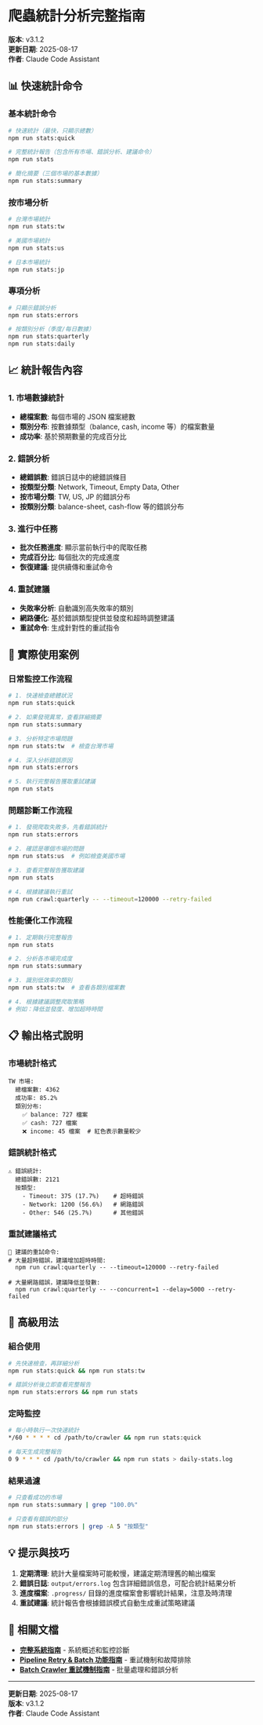 # 爬蟲統計分析完整指南

**版本**: v3.1.2  
**更新日期**: 2025-08-17  
**作者**: Claude Code Assistant

## 📊 快速統計命令

### 基本統計命令

```bash
# 快速統計（最快，只顯示總數）
npm run stats:quick

# 完整統計報告（包含所有市場、錯誤分析、建議命令）
npm run stats

# 簡化摘要（三個市場的基本數據）
npm run stats:summary
```

### 按市場分析

```bash
# 台灣市場統計
npm run stats:tw

# 美國市場統計
npm run stats:us

# 日本市場統計
npm run stats:jp
```

### 專項分析

```bash
# 只顯示錯誤分析
npm run stats:errors

# 按類別分析（季度/每日數據）
npm run stats:quarterly
npm run stats:daily
```

## 📈 統計報告內容

### 1. 市場數據統計
- **總檔案數**: 每個市場的 JSON 檔案總數
- **類別分布**: 按數據類型（balance, cash, income 等）的檔案數量
- **成功率**: 基於預期數量的完成百分比

### 2. 錯誤分析
- **總錯誤數**: 錯誤日誌中的總錯誤條目
- **按類型分類**: Network, Timeout, Empty Data, Other
- **按市場分類**: TW, US, JP 的錯誤分布
- **按類別分類**: balance-sheet, cash-flow 等的錯誤分布

### 3. 進行中任務
- **批次任務進度**: 顯示當前執行中的爬取任務
- **完成百分比**: 每個批次的完成進度
- **恢復建議**: 提供續傳和重試命令

### 4. 重試建議
- **失敗率分析**: 自動識別高失敗率的類別
- **網路優化**: 基於錯誤類型提供並發度和超時調整建議
- **重試命令**: 生成針對性的重試指令

## 🎯 實際使用案例

### 日常監控工作流程

```bash
# 1. 快速檢查總體狀況
npm run stats:quick

# 2. 如果發現異常，查看詳細摘要
npm run stats:summary

# 3. 分析特定市場問題
npm run stats:tw  # 檢查台灣市場

# 4. 深入分析錯誤原因
npm run stats:errors

# 5. 執行完整報告獲取重試建議
npm run stats
```

### 問題診斷工作流程

```bash
# 1. 發現爬取失敗多，先看錯誤統計
npm run stats:errors

# 2. 確認是哪個市場的問題
npm run stats:us  # 例如檢查美國市場

# 3. 查看完整報告獲取建議
npm run stats

# 4. 根據建議執行重試
npm run crawl:quarterly -- --timeout=120000 --retry-failed
```

### 性能優化工作流程

```bash
# 1. 定期執行完整報告
npm run stats

# 2. 分析各市場完成度
npm run stats:summary

# 3. 識別低效率的類別
npm run stats:tw  # 查看各類別檔案數

# 4. 根據建議調整爬取策略
# 例如：降低並發度、增加超時時間
```

## 📋 輸出格式說明

### 市場統計格式
```
TW 市場:
  總檔案數: 4362
  成功率: 85.2%
  類別分布:
    ✅ balance: 727 檔案
    ✅ cash: 727 檔案
    ❌ income: 45 檔案  # 紅色表示數量較少
```

### 錯誤統計格式
```
⚠️ 錯誤統計:
  總錯誤數: 2121
  按類型:
    - Timeout: 375 (17.7%)    # 超時錯誤
    - Network: 1200 (56.6%)   # 網路錯誤
    - Other: 546 (25.7%)      # 其他錯誤
```

### 重試建議格式
```
🔄 建議的重試命令:
# 大量超時錯誤，建議增加超時時間:
  npm run crawl:quarterly -- --timeout=120000 --retry-failed

# 大量網路錯誤，建議降低並發數:
  npm run crawl:quarterly -- --concurrent=1 --delay=5000 --retry-failed
```

## 🔧 高級用法

### 組合使用
```bash
# 先快速檢查，再詳細分析
npm run stats:quick && npm run stats:tw

# 錯誤分析後立即查看完整報告
npm run stats:errors && npm run stats
```

### 定時監控
```bash
# 每小時執行一次快速統計
*/60 * * * * cd /path/to/crawler && npm run stats:quick

# 每天生成完整報告
0 9 * * * cd /path/to/crawler && npm run stats > daily-stats.log
```

### 結果過濾
```bash
# 只查看成功的市場
npm run stats:summary | grep "100.0%"

# 只查看有錯誤的部分
npm run stats:errors | grep -A 5 "按類型"
```

## 💡 提示與技巧

1. **定期清理**: 統計大量檔案時可能較慢，建議定期清理舊的輸出檔案
2. **錯誤日誌**: `output/errors.log` 包含詳細錯誤信息，可配合統計結果分析
3. **進度檔案**: `.progress/` 目錄的進度檔案會影響統計結果，注意及時清理
4. **重試建議**: 統計報告會根據錯誤模式自動生成重試策略建議

## 🔗 相關文檔

- **[完整系統指南](20250814-complete-system-guide.md)** - 系統概述和監控診斷
- **[Pipeline Retry & Batch 功能指南](20250815-pipeline-retry-batch-guide.md)** - 重試機制和故障排除
- **[Batch Crawler 重試機制指南](20250816-batch-crawler-retry-guide.md)** - 批量處理和錯誤分析

---

**更新日期**: 2025-08-17  
**版本**: v3.1.2  
**作者**: Claude Code Assistant